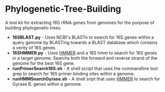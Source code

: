 Phylogenetic-Tree-Building
==========================
A tool kit for extracting 16S rRNA genes from genomes for the purpose of building phylogenetic trees.

* **16SBLAST.py** - Uses NCBI's BLASTn to search for 16S genes within a query genome by BLASTing towards a BLAST database which contains a verity of 16S genes.
* **16SHMMER.py** - Uses [HMMER](http://hmmer.janelia.org) and a 16S hmm to search for 16S genes in a target genome. Searchs both the forward and reverse strand of the genome for the best 16S gene.
* **runPrimerSearch16S.sh** - A shell script that uses the commandline tool grep to search for 16S primer binding sites within a genome. 
* **runHMMSearchGyrase.sh** - A shell sript that uses [HMMER](http://hmmer.janelia.org) to search for Gyrase B. genes within a genome.
